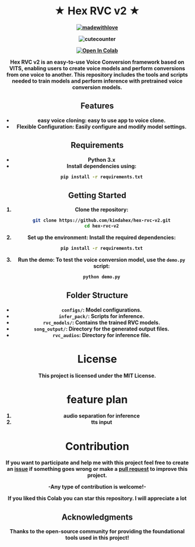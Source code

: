 <h1 align="center"><b> ★ Hex RVC v2 ★ <b></h1>
  
<div align="center">

[![madewithlove](https://img.shields.io/badge/made_with-%E2%9D%A4-red?style=for-the-badge&labelColor=orange)](https://github.com/Eddycrack864/UVR5-NO-UI)

![cutecounter](https://count.nett.moe/get/uvr5_no_ui_colab/img?theme=rule34)

[![Open In Colab](https://img.shields.io/badge/Colab-F9AB00?style=for-the-badge&logo=googlecolab&color=525252)](https://colab.research.google.com/github/kindahex/hex-rvc-v2/blob/main/Hex_RVC_v2.ipynb)

**Hex RVC v2** is an easy-to-use Voice Conversion framework based on VITS, enabling users to create voice models and perform conversions from one voice to another. This repository includes the tools and scripts needed to train models and perform inference with pretrained voice conversion models.

## Features

- **easy voice cloning**: easy to use app to voice clone.
- **Flexible Configuration**: Easily configure and modify model settings.
  
## Requirements
- Python 3.x
- Install dependencies using:
  ```bash
  pip install -r requirements.txt
  ```

## Getting Started

1. **Clone the repository**:
   ```bash
   git clone https://github.com/kindahex/hex-rvc-v2.git
   cd hex-rvc-v2
   ```

2. **Set up the environment**:
   Install the required dependencies:
   ```bash
   pip install -r requirements.txt
   ```

3. **Run the demo**:
   To test the voice conversion model, use the `demo.py` script:
   ```bash
   python demo.py
   ```



## Folder Structure

- `configs/`: Model configurations.
- `infer_pack/`: Scripts for inference.
- `rvc_models/`: Contains the trained RVC models.
- `song_output/`: Directory for the generated output files.
- `rvc_audios`: Directory for inference file.

# License
This project is licensed under the MIT License.


# feature plan

1. audio separation for inference
2. tts input

# Contribution
If you want to participate and help me with this project feel free to create an [issue](https://github.com/kindahex/hex-rvc-v2/issues) if something goes wrong or make a [pull request](https://github.com/kindahex/hex-rvc-v2/pulls) to improve this project.

**-Any type of contribution is welcome!-**

If you liked this Colab you can star this repository. I will appreciate a lot

## Acknowledgments
Thanks to the open-source community for providing the foundational tools used in this project!

